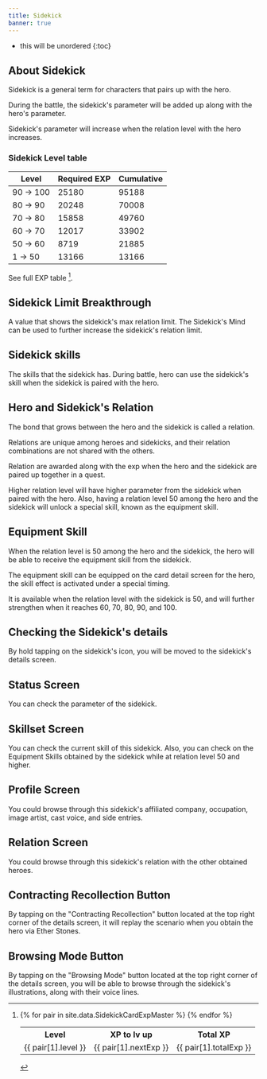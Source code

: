 ```yaml
---
title: Sidekick
banner: true
---
```


* this will be unordered
{:toc}

## About Sidekick

Sidekick is a general term for characters that pairs up with the hero.

During the battle, the sidekick's parameter will be added up along with the hero's parameter.

Sidekick's parameter will increase when the relation level with the hero increases.

### Sidekick Level table

|Level|Required EXP|Cumulative|
|-|-|-|
| 90 -> 100 | 25180 | 95188 |
| 80 -> 90 | 20248 | 70008 |
| 70 -> 80 | 15858 | 49760 |
| 60 -> 70 | 12017 | 33902 |
| 50 -> 60 | 8719 | 21885 |
| 1 -> 50 | 13166 | 13166 |

See full EXP table [^bigtable].

[^bigtable]:
    <table>
    <tr>
      <th>Level</th><th>XP to lv up</th><th>Total XP</th>
    </tr>
    {% for pair in site.data.SidekickCardExpMaster %}
    <tr>
      <td>{{ pair[1].level }}</td><td>{{ pair[1].nextExp }}</td><td>{{ pair[1].totalExp }}</td>
    </tr>
    {% endfor %}
    </table>

## Sidekick Limit Breakthrough

A value that shows the sidekick's max relation limit.
The Sidekick's Mind can be used to further increase the sidekick's relation limit.

## Sidekick skills

The skills that the sidekick has.
During battle, hero can use the sidekick's skill when the sidekick is paired with the hero.

## Hero and Sidekick's Relation

The bond that grows between the hero and the sidekick is called a relation.

Relations are unique among heroes and sidekicks, and their relation combinations are not shared with the others.

Relation are awarded along with the exp when the hero and the sidekick are paired up together in a quest.

Higher relation level will have higher parameter from the sidekick when paired with the hero. Also, having a relation level 50 among the hero and the sidekick will unlock a special skill, known as the equipment skill.

## Equipment Skill

When the relation level is 50 among the hero and the sidekick, the hero will be able to receive the equipment skill from the sidekick.

The equipment skill can be equipped on the card detail screen for the hero, the skill effect is activated under a special timing.

It is available when the relation level with the sidekick is 50, and will further strengthen when it reaches 60, 70, 80, 90, and 100. 

## Checking the Sidekick's details

By hold tapping on the sidekick's icon, you will be moved to the sidekick's details screen.

## Status Screen

You can check the parameter of the sidekick.

## Skillset Screen

You can check the current skill of this sidekick.
Also, you can check on the Equipment Skills obtained by the sidekick while at relation level 50 and higher.

## Profile Screen

You could browse through this sidekick's affiliated company, occupation, image artist, cast voice, and side entries.

## Relation Screen

You could browse through this sidekick's relation with the other obtained heroes.

## Contracting Recollection Button

By tapping on the "Contracting Recollection" button located at the top right corner of the details screen, it will replay the scenario when you obtain the hero via Ether Stones.

## Browsing Mode Button

By tapping on the "Browsing Mode" button located at the top right corner of the details screen, you will be able to browse through the sidekick's illustrations, along with their voice lines.
